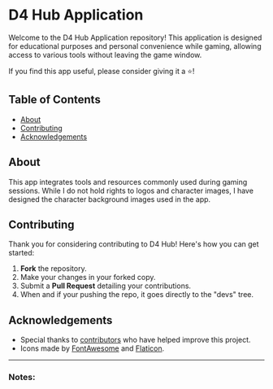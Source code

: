 # D4 Hub Application

Welcome to the D4 Hub Application repository! This application is designed for educational purposes and personal convenience while gaming, allowing access to various tools without leaving the game window.

If you find this app useful, please consider giving it a ⭐️!

## Table of Contents

- [About](#about)
- [Contributing](#contributing)
- [Acknowledgements](#acknowledgements)

## About

This app integrates tools and resources commonly used during gaming sessions. While I do not hold rights to logos and character images, I have designed the character background images used in the app.

## Contributing

Thank you for considering contributing to D4 Hub! Here's how you can get started:

1. **Fork** the repository.
2. Make your changes in your forked copy.
3. Submit a **Pull Request** detailing your contributions.
4. When and if your pushing the repo, it goes directly to the "devs" tree.

## Acknowledgements

- Special thanks to [contributors](#contributors) who have helped improve this project.
- Icons made by [FontAwesome](https://fontawesome.com/) and [Flaticon](https://www.flaticon.com/).

---

### Notes:

